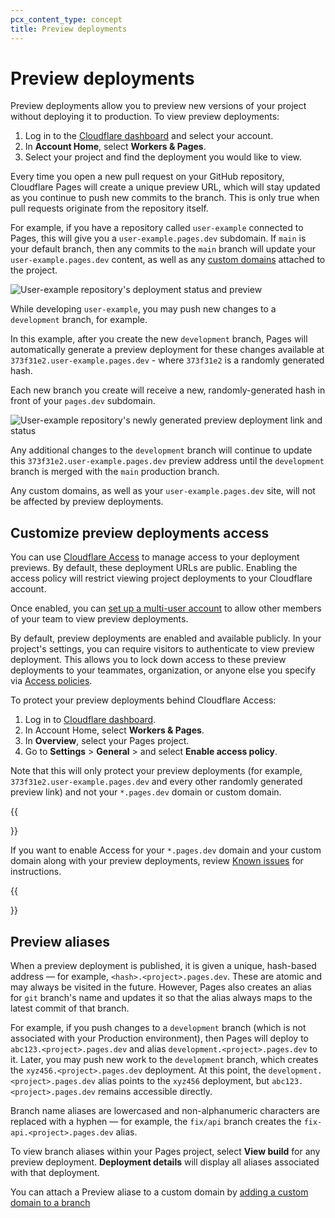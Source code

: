 ```yaml
---
pcx_content_type: concept
title: Preview deployments
---
```


# Preview deployments

Preview deployments allow you to preview new versions of your project without deploying it to production. To view preview deployments:

1. Log in to the [Cloudflare dashboard](https://dash.cloudflare.com/login) and select your account.
2. In **Account Home**, select **Workers & Pages**.
3. Select your project and find the deployment you would like to view.

Every time you open a new pull request on your GitHub repository, Cloudflare Pages will create a unique preview URL, which will stay updated as you continue to push new commits to the branch. This is only true when pull requests originate from the repository itself.

For example, if you have a repository called `user-example` connected to Pages, this will give you a `user-example.pages.dev` subdomain. If `main` is your default branch, then any commits to the `main` branch will update your `user-example.pages.dev` content, as well as any [custom domains](/pages/platform/custom-domains) attached to the project.

![User-example repository's deployment status and preview](/images/pages/platform/preview-deployment-mergedone.png)

While developing `user-example`, you may push new changes to a `development` branch, for example.

In this example, after you create the new `development` branch, Pages will automatically generate a preview deployment for these changes available at `373f31e2.user-example.pages.dev` - where `373f31e2` is a randomly generated hash.

Each new branch you create will receive a new, randomly-generated hash in front of your `pages.dev` subdomain.

![User-example repository's newly generated preview deployment link and status](/images/pages/platform/preview-deployment-generated.png)

Any additional changes to the `development` branch will continue to update this `373f31e2.user-example.pages.dev` preview address until the `development` branch is merged with the `main` production branch.

Any custom domains, as well as your `user-example.pages.dev` site, will not be affected by preview deployments.

## Customize preview deployments access

You can use [Cloudflare Access](/cloudflare-one/policies/access/) to manage access to your deployment previews. By default, these deployment URLs are public. Enabling the access policy will restrict viewing project deployments to your Cloudflare account.

Once enabled, you can [set up a multi-user account](/fundamentals/setup/manage-members/) to allow other members of your team to view preview deployments.

By default, preview deployments are enabled and available publicly. In your project's settings, you can require visitors to authenticate to view preview deployment. This allows you to lock down access to these preview deployments to your teammates, organization, or anyone else you specify via [Access policies](/cloudflare-one/policies/).

To protect your preview deployments behind Cloudflare Access:

1. Log in to [Cloudflare dashboard](https://dash.cloudflare.com/login).
2. In Account Home, select **Workers & Pages**.
3. In **Overview**, select your Pages project.
4. Go to **Settings** > **General** > and select **Enable access policy**.

Note that this will only protect your preview deployments (for example, `373f31e2.user-example.pages.dev` and every other randomly generated preview link) and not your `*.pages.dev` domain or custom domain.

{{<Aside note="warning">}}

If you want to enable Access for your `*.pages.dev` domain and your custom domain along with your preview deployments, review [Known issues](/pages/platform/known-issues/#enable-access-on-your-pagesdev-domain) for instructions.

{{</Aside>}}

## Preview aliases

When a preview deployment is published, it is given a unique, hash-based address — for example, `<hash>.<project>.pages.dev`. These are atomic and may always be visited in the future. However, Pages also creates an alias for `git` branch's name and updates it so that the alias always maps to the latest commit of that branch.

For example, if you push changes to a `development` branch (which is not associated with your Production environment), then Pages will deploy to `abc123.<project>.pages.dev` and alias `development.<project>.pages.dev` to it. Later, you may push new work to the `development` branch, which creates the `xyz456.<project>.pages.dev` deployment. At this point, the `development.<project>.pages.dev` alias points to the `xyz456` deployment, but `abc123.<project>.pages.dev` remains accessible directly.

Branch name aliases are lowercased and non-alphanumeric characters are replaced with a hyphen — for example, the `fix/api` branch creates the `fix-api.<project>.pages.dev` alias.

To view branch aliases within your Pages project, select **View build** for any preview deployment. **Deployment details** will display all aliases associated with that deployment.

You can attach a Preview aliase to a custom domain by [adding a custom domain to a branch](https://developers.cloudflare.com/pages/how-to/custom-branch-aliases/)
